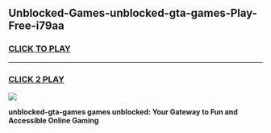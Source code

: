 
## Unblocked-Games-unblocked-gta-games-Play-Free-i79aa
<h3>
<a href="https://premium76.site?title=unblocked-gta-games&ref=23A">CLICK TO PLAY</a></h3>
<hr>

<h3>
<a href="https://premium76.site?title=unblocked-gta-games&ref=23A">CLICK 2 PLAY</a>
  
</h3>

<a href="https://premium76.site?title=unblocked-gta-games&ref=23A"><img src="https://clearcache.store/games.png"></a>


**unblocked-gta-games games unblocked: Your Gateway to Fun and Accessible Online Gaming**

